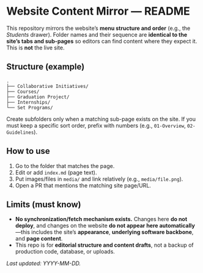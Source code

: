 # Website Content Mirror — README

This repository mirrors the website’s **menu structure and order** (e.g., the *Students* drawer). Folder names and their sequence are **identical to the site’s tabs and sub-pages** so editors can find content where they expect it. This is **not** the live site.

## Structure (example)
    .
    ├── Collaborative Initiatives/
    ├── Courses/
    ├── Graduation Project/
    ├── Internships/
    └── Set Programs/
Create subfolders only when a matching sub-page exists on the site. If you must keep a specific sort order, prefix with numbers (e.g., `01-Overview`, `02-Guidelines`).

## How to use
1. Go to the folder that matches the page.
2. Edit or add `index.md` (page text).
3. Put images/files in `media/` and link relatively (e.g., `media/file.png`).
4. Open a PR that mentions the matching site page/URL.

## Limits (must know)
- **No synchronization/fetch mechanism exists.** Changes here **do not deploy**, and changes on the website **do not appear here automatically**—this includes the site’s **appearance**, **underlying software backbone**, and **page content**.
- This repo is for **editorial structure and content drafts**, not a backup of production code, database, or uploads.

*Last updated: YYYY-MM-DD.*
